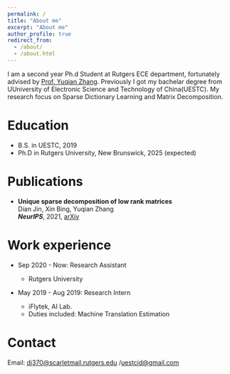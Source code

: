 ```yaml
---
permalink: /
title: "About me"
excerpt: "About me"
author_profile: true
redirect_from: 
  - /about/
  - /about.html
---
```


I am a second year Ph.d Student at Rutgers ECE department, fortunately advised by [Prof. Yuqian Zhang](https://sites.google.com/view/yuqianzhang). Previously I got my bachelar degree from UUniversity of Electronic Science and Technology of China(UESTC).
My research focus on Sparse Dictionary Learning and Matrix Decomposition.




Education
======
* B.S. in UESTC, 2019
* Ph.D in Rutgers University, New Brunswick, 2025 (expected)

Publications
======
* **Unique sparse decomposition of low rank matrices**  
Dian Jin, Xin Bing, Yuqian Zhang  
***NeurIPS***, 2021, [arXiv](https://arxiv.org/abs/2106.07736)


Work experience
======
* Sep 2020 - Now: Research Assistant
  * Rutgers University


* May 2019 - Aug 2019: Research Intern
  * iFlytek, AI Lab.
  * Duties included: Machine Translation Estimation

Contact
=====
Email: dj370@scarletmail.rutgers.edu /uestcjd@gmail.com  
  


